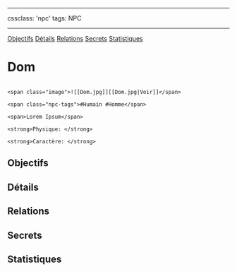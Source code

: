 
---

cssclass: 'npc'
tags: NPC

---
<span class="nav">[Objectifs](#Objectifs) [Détails](#Détails)  [Relations](#Relations) [Secrets](#Secrets) [Statistiques](#Statistiques)</span>

# Dom

```ad-desc

<span class="image">![[Dom.jpg]][[Dom.jpg|Voir]]</span>

<span class="npc-tags">#Humain #Homme</span>

<span>Lorem Ipsum</span>

<strong>Physique: </strong>

<strong>Caractère: </strong>
```

## Objectifs

## Détails

## Relations

## Secrets

## Statistiques